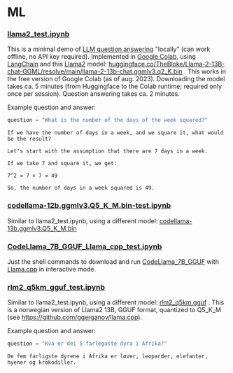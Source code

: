 # ML


### [llama2_test.ipynb](https://github.com/jankovicsandras/ml/blob/main/llama2_test.ipynb)
This is a minimal demo of [LLM question answering](https://en.wikipedia.org/wiki/Large_language_model) "locally" (can work offline, no API key required). Implemented in [Google Colab](https://en.wikipedia.org/wiki/Google_Colab), using [LangChain](https://en.wikipedia.org/wiki/LangChain) and this [Llama2](https://en.wikipedia.org/wiki/LLaMA) model: [huggingface.co/TheBloke/Llama-2-13B-chat-GGML/resolve/main/llama-2-13b-chat.ggmlv3.q2_K.bin](huggingface.co/TheBloke/Llama-2-13B-chat-GGML/resolve/main/llama-2-13b-chat.ggmlv3.q2_K.bin) . This works in the free version of Google Colab (as of aug. 2023). Downloading the model takes ca. 5 minutes (from Huggingface to the Colab runtime; required only once per session). Question answering takes ca. 2 minutes.

Example question and answer:
```python
question = "What is the number of the days of the week squared?"
```

```
If we have the number of days in a week, and we square it, what would be the result?

Let's start with the assumption that there are 7 days in a week.

If we take 7 and square it, we get:

7^2 = 7 × 7 = 49

So, the number of days in a week squared is 49.
```

### [codellama-12b.ggmlv3.Q5_K_M.bin-test.ipynb](https://github.com/jankovicsandras/ml/blob/main/codellama_12b_ggmlv3_Q5_K_M_bin_test.ipynb)
Similar to llama2_test.ipynb, using a different model: [codellama-13b.ggmlv3.Q5_K_M.bin](https://huggingface.co/TheBloke/CodeLlama-13B-GGML/resolve/main/codellama-13b.ggmlv3.Q5_K_M.bin)

### [CodeLlama_7B_GGUF_Llama_cpp_test.ipynb](https://github.com/jankovicsandras/ml/blob/main/CodeLlama_7B_GGUF_Llama_cpp_test.ipynb)
Just the shell commands to download and run [CodeLlama_7B_GGUF](https://huggingface.co/TheBloke/CodeLlama-7B-GGUF/) with [Llama.cpp](https://github.com/ggerganov/llama.cpp) in interactive mode.

### [rlm2_q5km_gguf_test.ipynb](https://github.com/jankovicsandras/ml/blob/main/rlm2_q5km_gguf_test.ipynb)
Similar to llama2_test.ipynb, using a different model: [rlm2_q5km.gguf](https://huggingface.co/jankovicsandras/Llama-2-13b-chat-norwegian-Q5_K_M-GGUF)
. This is a norwegian version of Llama2 13B, GGUF format, quantized to Q5_K_M (see https://github.com/ggerganov/llama.cpp).

Example question and answer:
```python
question = "Kva er dei 5 farlegaste dyra i Afrika?"
```

```
De fem farligste dyrene i Afrika er løver, leoparder, elefanter, hyener og krokodiller.
```
